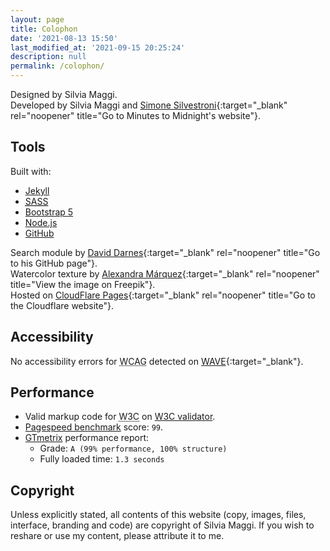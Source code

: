 ```yaml
---
layout: page
title: Colophon
date: '2021-08-13 15:50'
last_modified_at: '2021-09-15 20:25:24'
description: null
permalink: /colophon/
---
```

Designed by Silvia Maggi.<br>
Developed by Silvia Maggi and [Simone Silvestroni](https://minutestomidnight.co.uk){:target="_blank" rel="noopener" title="Go to Minutes to Midnight's website"}.

## Tools

Built with:

<ul class="smd-ul">
<li><a href="https://jekyllrb.com/" target="_blank" rel="noopener" title="Go to the Jekyll website">Jekyll</a></li>
<li><a href="https://sass-lang.com/" target="_blank" rel="noopener" title="Go to the Sass website"><abbr title="Syntactically Awesome Style Sheets">SASS</abbr></a></li>
<li><a href="https://getbootstrap.com/" target="_blank" rel="noopener" title="Go to the Bootstrap website">Bootstrap 5</a></li>
<li><a href="https://nodejs.org/" target="_blank" rel="noopener" title="Go to the Node.js website">Node.js</a></li>
<li><a href="https://github.com" target="_blank" rel="noopener" title="Go to the GitHub website">GitHub</a></li>
</ul>

Search module by [David Darnes](https://github.com/daviddarnes){:target="_blank" rel="noopener" title="Go to his GitHub page"}.
<br>
Watercolor texture by [Alexandra M&aacute;rquez](https://www.freepik.com/vectors/background/){:target="_blank" rel="noopener" title="View the image on Freepik"}.
<br>
Hosted on [CloudFlare Pages](https://pages.cloudflare.com/){:target="_blank" rel="noopener" title="Go to the Cloudflare website"}.

## Accessibility

No accessibility errors for <abbr title="Web Content Accessibility Guidelines">WCAG</abbr> detected on [WAVE](https://wave.webaim.org/report#/https://silviamaggidesign.com/){:target="_blank"}.

## Performance

<ul class="smd-ul">
<li>
Valid markup code for <abbr title="World Wide Web Consortium">W3C</abbr> on <a href="https://validator.w3.org/nu/?doc=https%3A%2F%2Fsilviamaggidesign.com%2F" target="_blank">W3C validator</a>.</li>
<li>
<a href="https://developers.google.com/speed/pagespeed/insights/?url=silviamaggidesign.com" target="_blank">Pagespeed benchmark</a> score: <code>99</code>.
</li>
<li>
<a href="https://gtmetrix.com/reports/silviamaggidesign.com/lo7jWUdi/" target="_blank">GTmetrix</a> performance report:
<ul>
<li>Grade: <code>A (99% performance, 100% structure)</code></li>
<li>Fully loaded time: <code>1.3 seconds</code></li>
</ul>
</li>
</ul>

## Copyright

Unless explicitly stated, all contents of this website (copy, images, files, interface, branding and code) are copyright of Silvia Maggi. If you wish to reshare or use my content, please attribute it to me.